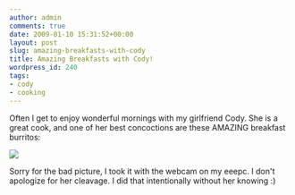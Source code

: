 ```yaml
---
author: admin
comments: true
date: 2009-01-10 15:31:52+00:00
layout: post
slug: amazing-breakfasts-with-cody
title: Amazing Breakfasts with Cody!
wordpress_id: 240
tags:
- cody
- cooking
---
```


Often I get to enjoy wonderful mornings with my girlfriend Cody. She is a great cook, and one of her best concoctions are these AMAZING breakfast burritos:

[![](/uploads/image_00002-300x225.jpg)](/uploads/image_00002.jpg)

Sorry for the bad picture, I took it with the webcam on my eeepc. I don't apologize for her cleavage. I did that intentionally without her knowing :)
